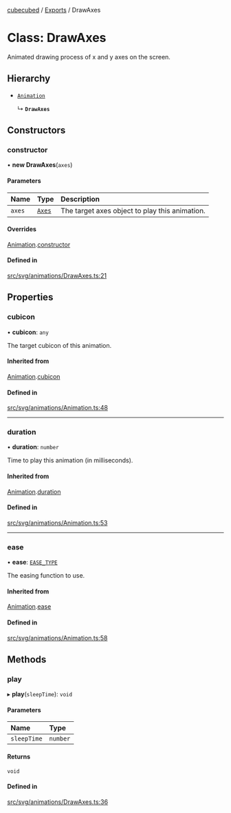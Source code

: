 [cubecubed](/reference/README.md) / [Exports](/reference/modules.md) / DrawAxes

# Class: DrawAxes

Animated drawing process of x and y axes on the screen.

## Hierarchy

- [`Animation`](/reference/classes/Animation.md)

  ↳ **`DrawAxes`**

## Constructors

### constructor

• **new DrawAxes**(`axes`)

#### Parameters

| Name | Type | Description |
| :------ | :------ | :------ |
| `axes` | [`Axes`](/reference/classes/Axes.md) | The target axes object to play this animation. |

#### Overrides

[Animation](/reference/classes/Animation.md).[constructor](/reference/classes/Animation.md#constructor)

#### Defined in

[src/svg/animations/DrawAxes.ts:21](https://github.com/imaphatduc/cubecubed/blob/0dc8d92/src/svg/animations/DrawAxes.ts#L21)

## Properties

### cubicon

• **cubicon**: `any`

The target cubicon of this animation.

#### Inherited from

[Animation](/reference/classes/Animation.md).[cubicon](/reference/classes/Animation.md#cubicon)

#### Defined in

[src/svg/animations/Animation.ts:48](https://github.com/imaphatduc/cubecubed/blob/0dc8d92/src/svg/animations/Animation.ts#L48)

___

### duration

• **duration**: `number`

Time to play this animation (in milliseconds).

#### Inherited from

[Animation](/reference/classes/Animation.md).[duration](/reference/classes/Animation.md#duration)

#### Defined in

[src/svg/animations/Animation.ts:53](https://github.com/imaphatduc/cubecubed/blob/0dc8d92/src/svg/animations/Animation.ts#L53)

___

### ease

• **ease**: [`EASE_TYPE`](/reference/types/EASE_TYPE.md)

The easing function to use.

#### Inherited from

[Animation](/reference/classes/Animation.md).[ease](/reference/classes/Animation.md#ease)

#### Defined in

[src/svg/animations/Animation.ts:58](https://github.com/imaphatduc/cubecubed/blob/0dc8d92/src/svg/animations/Animation.ts#L58)

## Methods

### play

▸ **play**(`sleepTime`): `void`

#### Parameters

| Name | Type |
| :------ | :------ |
| `sleepTime` | `number` |

#### Returns

`void`

#### Defined in

[src/svg/animations/DrawAxes.ts:36](https://github.com/imaphatduc/cubecubed/blob/0dc8d92/src/svg/animations/DrawAxes.ts#L36)
